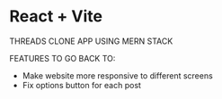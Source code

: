 # React + Vite

THREADS CLONE APP USING MERN STACK

FEATURES TO GO BACK TO:
- Make website more responsive to different screens
- Fix options button for each post
